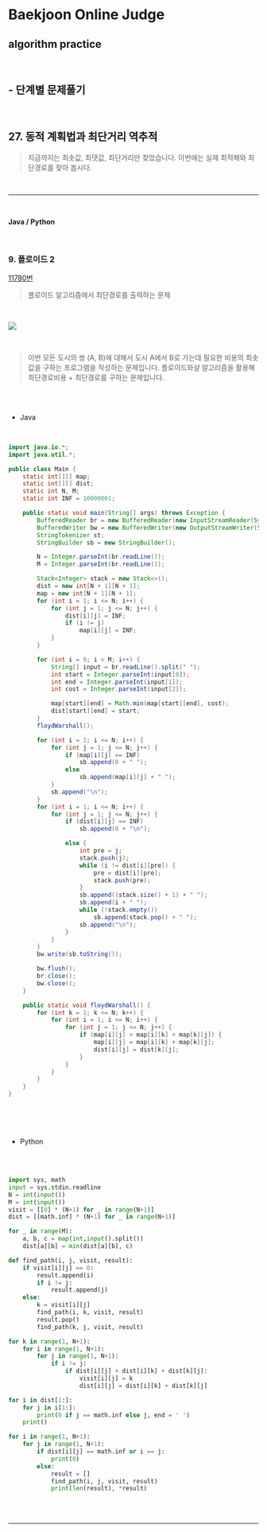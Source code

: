 # Baekjoon Online Judge

## algorithm practice
<br>

## - 단계별 문제풀기
<br>

## 27. 동적 계획법과 최단거리 역추적

> 지금까지는 최솟값, 최댓값, 최단거리만 찾았습니다. 이번에는 실제 최적해와 최단경로를 찾아 봅시다.

<br>

---

<br>

**Java / Python**

<br>

### 9. 플로이드 2
[11780번](https://www.acmicpc.net/problem/11780) 
> 플로이드 알고리즘에서 최단경로를 출력하는 문제

<br>

![](https://images.velog.io/images/jini_eun/post/5851f0c9-ae6d-4785-9755-02f723b34b59/image.png)

<br>

> 이번 모든 도시의 쌍 (A, B)에 대해서 도시 A에서 B로 가는데 필요한 비용의 최솟값을 구하는 프로그램을 작성하는 문제입니다.
플로이드와샬 알고리즘을 활용해 최단경로비용 + 최단경로를 구하는 문제입니다.

<br><br>

- Java

<br>

```java
import java.io.*;
import java.util.*;

public class Main {
	static int[][] map;
	static int[][] dist;
	static int N, M;
	static int INF = 10000001;

	public static void main(String[] args) throws Exception {
		BufferedReader br = new BufferedReader(new InputStreamReader(System.in));
		BufferedWriter bw = new BufferedWriter(new OutputStreamWriter(System.out));
		StringTokenizer st;
		StringBuilder sb = new StringBuilder();

		N = Integer.parseInt(br.readLine());
		M = Integer.parseInt(br.readLine());

		Stack<Integer> stack = new Stack<>();
		dist = new int[N + 1][N + 1];
		map = new int[N + 1][N + 1];
		for (int i = 1; i <= N; i++) {
			for (int j = 1; j <= N; j++) {
				dist[i][j] = INF;
				if (i != j)
					map[i][j] = INF;
			}
		}

		for (int i = 0; i < M; i++) {
			String[] input = br.readLine().split(" ");
			int start = Integer.parseInt(input[0]);
			int end = Integer.parseInt(input[1]);
			int cost = Integer.parseInt(input[2]);

			map[start][end] = Math.min(map[start][end], cost);
			dist[start][end] = start;
		}
		floydWarshall();

		for (int i = 1; i <= N; i++) {
			for (int j = 1; j <= N; j++) {
				if (map[i][j] == INF)
					sb.append(0 + " ");
				else
					sb.append(map[i][j] + " ");
			}
			sb.append("\n");
		}
		for (int i = 1; i <= N; i++) {
			for (int j = 1; j <= N; j++) {
				if (dist[i][j] == INF)
					sb.append(0 + "\n");

				else {
					int pre = j;
					stack.push(j);
					while (i != dist[i][pre]) {
						pre = dist[i][pre];
						stack.push(pre);
					}
					sb.append((stack.size() + 1) + " ");
					sb.append(i + " ");
					while (!stack.empty())
						sb.append(stack.pop() + " ");
					sb.append("\n");
				}
			}
		}
		bw.write(sb.toString());

		bw.flush();
		br.close();
		bw.close();
	}

	public static void floydWarshall() {
		for (int k = 1; k <= N; k++) {
			for (int i = 1; i <= N; i++) {
				for (int j = 1; j <= N; j++) {
					if (map[i][j] > map[i][k] + map[k][j]) {
						map[i][j] = map[i][k] + map[k][j];
						dist[i][j] = dist[k][j];
					}
				}
			}
		}
	}
}

```


<br><br><br>

- Python 

<br><br>

```python
import sys, math
input = sys.stdin.readline
N = int(input())
M = int(input())
visit = [[0] * (N+1) for _ in range(N+1)]
dist = [[math.inf] * (N+1) for _ in range(N+1)]

for _ in range(M):
	a, b, c = map(int,input().split())
	dist[a][b] = min(dist[a][b], c)

def find_path(i, j, visit, result):
	if visit[i][j] == 0:
		result.append(i)
		if i != j:
			result.append(j)
	else:
		k = visit[i][j]
		find_path(i, k, visit, result)
		result.pop()
		find_path(k, j, visit, result)

for k in range(1, N+1):
	for i in range(1, N+1):
		for j in range(1, N+1):
			if i != j:
				if dist[i][j] > dist[i][k] + dist[k][j]:
					visit[i][j] = k
					dist[i][j] = dist[i][k] + dist[k][j]

for i in dist[1:]:
	for j in i[1:]:
		print(0 if j == math.inf else j, end = ' ')
	print()

for i in range(1, N+1):
	for j in range(1, N+1):
		if dist[i][j] == math.inf or i == j:
			print(0)
		else:
			result = []
			find_path(i, j, visit, result)
			print(len(result), *result)

```

<br><br>

---

<br>
